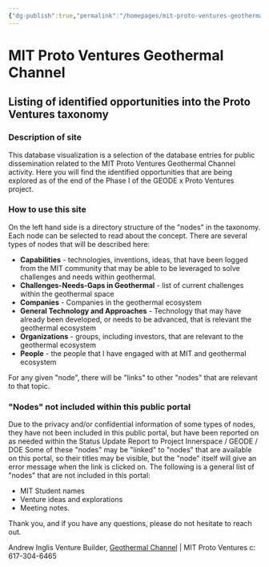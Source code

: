 ```yaml
---
{"dg-publish":true,"permalink":"/homepages/mit-proto-ventures-geothermal-channel/","tags":["gardenEntry"]}
---
```



# MIT Proto Ventures Geothermal Channel

## Listing of identified opportunities into the Proto Ventures taxonomy

### Description of site
This database visualization is a selection of the database entries for public dissemination related to the MIT Proto Ventures Geothermal Channel activity. Here you will find the identified opportunities that are being explored as of the end of the Phase I of the GEODE x Proto Ventures project.

### How to use this site
On the left hand side is a directory structure of the "nodes" in the taxonomy.
Each node can be selected to read about the concept. 
There are several types of nodes that will be described here:

- **Capabilities** - technologies, inventions, ideas, that have been logged from the MIT  community that may be able to be leveraged to solve challenges and needs within geothermal.
- **Challenges-Needs-Gaps in Geothermal** - list of current challenges within the geothermal space
- **Companies** - Companies in the geothermal ecosystem
- **General Technology and Approaches** - Technology that may have already been developed, or needs to be advanced, that is relevant the geothermal ecosystem
- **Organizations** - groups, including investors, that are relevant to the geothermal ecosystem
- **People** - the people that I have engaged with at MIT and geothermal ecosystem

For any given "node", there will be "links" to other "nodes" that are relevant to that topic.

### "Nodes" not included within this public portal

Due to the privacy and/or confidential information of some types of nodes, they have not been included in this public portal, but have been reported on as needed within the Status Update Report to Project Innerspace / GEODE / DOE 
Some of these "nodes" may be "linked" to "nodes" that are available on this portal, so their titles may be visible, but the "node" itself will give an error message when the link is clicked on.
The following is a general list of "nodes" that are not included in this portal:
- MIT Student names
- Venture ideas and explorations
- Meeting notes.

Thank you, and if you have any questions, please do not hesitate to reach out.

Andrew Inglis
Venture Builder, [Geothermal Channel](https://protoventures.mit.edu/geothermal/ "https://protoventures.mit.edu/geothermal/") | MIT Proto Ventures
c: 617-304-6465